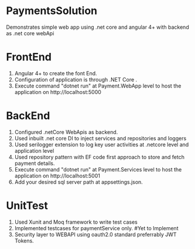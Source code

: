 # PaymentsSolution
Demonstrates simple web app using .net core  and angular 4+ with backend as .net core webApi
# FrontEnd
1. Angular 4+ to create the font End.
2. Configuration of application is through .NET Core .
3. Execute command "dotnet run" at Payment.WebApp level to host the application on http://localhost:5000
# BackEnd
1. Configured .netCore WebApis as backend.
2. Used inbuilt .net core DI to inject services and repositories and loggers
3. Used serilogger extension to log key user activities at .netcore level and application level
4. Used repository pattern with EF code first approach to store and fetch payment details.
5. Execute command "dotnet run" at Payment.Services level to host the application on http://localhost:5001
6. Add your desired sql server path at appsettings.json.
# UnitTest
1. Used Xunit and Moq framework to write test cases
2. Implemented testcases for paymentService only.
#Yet to Implement
1. Security layer to WEBAPI using oauth2.0 standard preferrably JWT Tokens.

